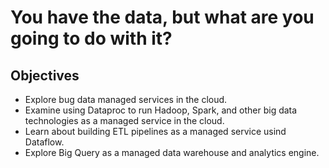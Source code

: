 # You have the data, but what are you going to do with it?

## Objectives
- Explore bug data managed services in the cloud.
- Examine using Dataproc to run Hadoop, Spark, and other big data technologies as a managed service in the cloud.
- Learn about building ETL pipelines as a managed service usind Dataflow.
- Explore Big Query as a managed data warehouse and analytics engine.